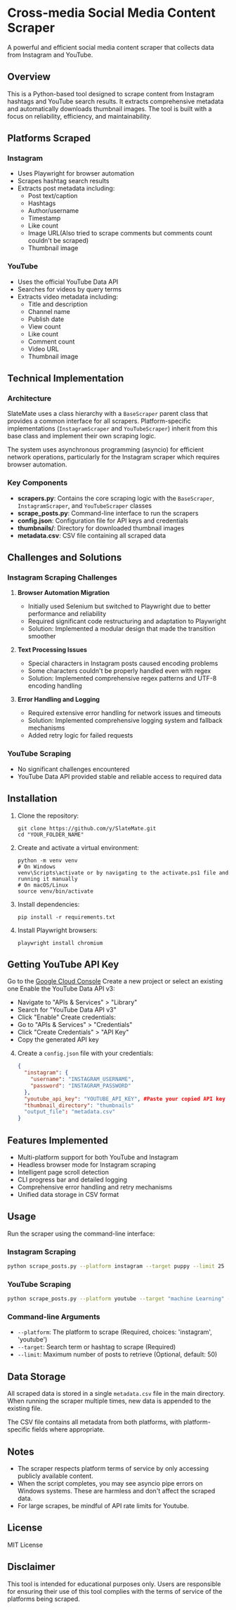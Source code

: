 # Cross-media Social Media Content Scraper

A powerful and efficient social media content scraper that collects data from Instagram and YouTube.

## Overview

This is a Python-based tool designed to scrape content from Instagram hashtags and YouTube search results. It extracts comprehensive metadata and automatically downloads thumbnail images. The tool is built with a focus on reliability, efficiency, and maintainability.


## Platforms Scraped

### Instagram
- Uses Playwright for browser automation
- Scrapes hashtag search results
- Extracts post metadata including:
  - Post text/caption
  - Hashtags
  - Author/username
  - Timestamp
  - Like count
  - Image URL(Also tried to scrape comments but comments count couldn't be scraped)
  - Thumbnail image

### YouTube
- Uses the official YouTube Data API
- Searches for videos by query terms
- Extracts video metadata including:
  - Title and description
  - Channel name
  - Publish date
  - View count
  - Like count
  - Comment count
  - Video URL
  - Thumbnail image

## Technical Implementation

### Architecture

SlateMate uses a class hierarchy with a `BaseScraper` parent class that provides a common interface for all scrapers. Platform-specific implementations (`InstagramScraper` and `YouTubeScraper`) inherit from this base class and implement their own scraping logic.

The system uses asynchronous programming (asyncio) for efficient network operations, particularly for the Instagram scraper which requires browser automation.

### Key Components

- **scrapers.py**: Contains the core scraping logic with the `BaseScraper`, `InstagramScraper`, and `YouTubeScraper` classes
- **scrape_posts.py**: Command-line interface to run the scrapers
- **config.json**: Configuration file for API keys and credentials
- **thumbnails/**: Directory for downloaded thumbnail images
- **metadata.csv**: CSV file containing all scraped data


## Challenges and Solutions

### Instagram Scraping Challenges

1. **Browser Automation Migration**
   - Initially used Selenium but switched to Playwright due to better performance and reliability
   - Required significant code restructuring and adaptation to Playwright
   - Solution: Implemented a modular design that made the transition smoother

2. **Text Processing Issues**
   - Special characters in Instagram posts caused encoding problems
   - Some characters couldn't be properly handled even with regex
   - Solution: Implemented comprehensive regex patterns and UTF-8 encoding handling

3. **Error Handling and Logging**
   - Required extensive error handling for network issues and timeouts
   - Solution: Implemented comprehensive logging system and fallback mechanisms
   - Added retry logic for failed requests

### YouTube Scraping
- No significant challenges encountered
- YouTube Data API provided stable and reliable access to required data

## Installation

1. Clone the repository:
   ```
   git clone https://github.com/y/SlateMate.git
   cd "YOUR_FOLDER_NAME"
   ```

2. Create and activate a virtual environment:
   ```
   python -m venv venv
   # On Windows
   venv\Scripts\activate or by navigating to the activate.ps1 file and running it manually 
   # On macOS/Linux
   source venv/bin/activate
   ```

3. Install dependencies:
   ```
   pip install -r requirements.txt
   ```

4. Install Playwright browsers:
   ```
   playwright install chromium
   ```

## Getting YouTube API Key
Go to the [Google Cloud Console](https://console.cloud.google.com/)
Create a new project or select an existing one
Enable the YouTube Data API v3:
   - Navigate to "APIs & Services" > "Library"
   - Search for "YouTube Data API v3"
   - Click "Enable"
Create credentials:
   - Go to "APIs & Services" > "Credentials"
   - Click "Create Credentials" > "API Key"
   - Copy the generated API key
4. Create a `config.json` file with your credentials:
   ```json
   {
     "instagram": {
       "username": "INSTAGRAM_USERNAME",
       "password": "INSTAGRAM_PASSWORD"
     },
     "youtube_api_key": "YOUTUBE_API_KEY", #Paste your copied API key here 
     "thumbnail_directory": "thumbnails"
     "output_file": "metadata.csv"
   }
   ```

## Features Implemented

- Multi-platform support for both YouTube and Instagram
- Headless browser mode for Instagram scraping
- Intelligent page scroll detection
- CLI progress bar and detailed logging
- Comprehensive error handling and retry mechanisms
- Unified data storage in CSV format
  
## Usage

Run the scraper using the command-line interface:

### Instagram Scraping

```bash
python scrape_posts.py --platform instagram --target puppy --limit 25
```

### YouTube Scraping

```bash
python scrape_posts.py --platform youtube --target "machine Learning" --limit 25
```

### Command-line Arguments

- `--platform`: The platform to scrape (Required, choices: 'instagram', 'youtube')
- `--target`: Search term or hashtag to scrape (Required)
- `--limit`: Maximum number of posts to retrieve (Optional, default: 50)


## Data Storage

All scraped data is stored in a single `metadata.csv` file in the main directory. When running the scraper multiple times, new data is appended to the existing file.

The CSV file contains all metadata from both platforms, with platform-specific fields where appropriate.


## Notes

- The scraper respects platform terms of service by only accessing publicly available content.
- When the script completes, you may see asyncio pipe errors on Windows systems. These are harmless and don't affect the scraped data.
- For large scrapes, be mindful of API rate limits for Youtube.

## License

MIT License

## Disclaimer

This tool is intended for educational purposes only. Users are responsible for ensuring their use of this tool complies with the terms of service of the platforms being scraped.
